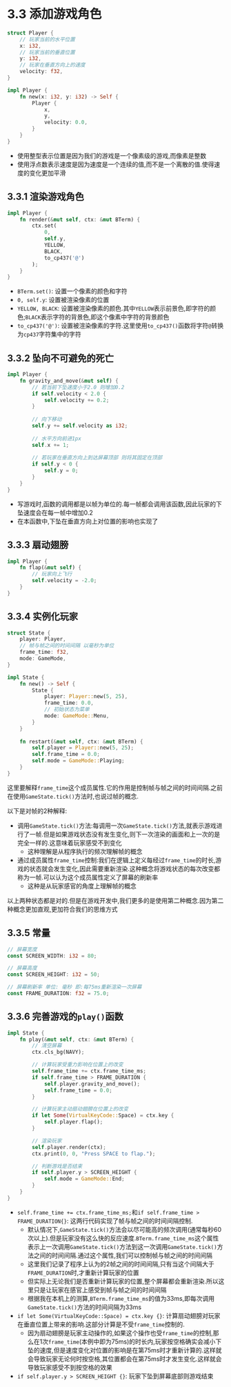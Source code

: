 # 3.3 添加游戏角色

```rust
struct Player {
    // 玩家当前的水平位置
    x: i32,
    // 玩家当前的垂直位置
    y: i32,
    // 玩家在垂直方向上的速度
    velocity: f32,
}

impl Player {
    fn new(x: i32, y: i32) -> Self {
        Player {
            x,
            y,
            velocity: 0.0,
        }
    }
}
```

- 使用整型表示位置是因为我们的游戏是一个像素级的游戏,而像素是整数
- 使用浮点数表示速度是因为速度是一个连续的值,而不是一个离散的值.使得速度的变化更加平滑

## 3.3.1 渲染游戏角色

```rust
impl Player {
    fn render(&mut self, ctx: &mut BTerm) {
        ctx.set(
            0,
            self.y,
            YELLOW,
            BLACK,
            to_cp437('@')
        );
    }
}
```

- `BTerm.set()`: 设置一个像素的颜色和字符
- `0, self.y`: 设置被渲染像素的位置
- `YELLOW, BLACK`: 设置被渲染像素的颜色.其中`YELLOW`表示前景色,即字符的颜色;`BLACK`表示字符的背景色,即这个像素中字符的背景颜色
- `to_cp437('@')`: 设置被渲染像素的字符.这里使用`to_cp437()`函数将字符`@`转换为`cp437`字符集中的字符

## 3.3.2 坠向不可避免的死亡

```rust
impl Player {
    fn gravity_and_move(&mut self) {
        // 若当前下坠速度小于2.0 则增加0.2
        if self.velocity < 2.0 {
            self.velocity += 0.2;
        }
        
        // 向下移动
        self.y += self.velocity as i32;
        
        // 水平方向前进1px
        self.x += 1;
        
        // 若玩家在垂直方向上到达屏幕顶部 则将其固定在顶部
        if self.y < 0 {
            self.y = 0;
        }
    }
}
```

- 写游戏时,函数的调用都是以帧为单位的.每一帧都会调用该函数,因此玩家的下坠速度会在每一帧中增加0.2
- 在本函数中,下坠在垂直方向上对位置的影响也实现了

## 3.3.3 扇动翅膀

```rust
impl Player {
    fn flap(&mut self) {
        // 玩家向上飞行
        self.velocity = -2.0;
    }
}
```

## 3.3.4 实例化玩家

```rust
struct State {
    player: Player,
    // 帧与帧之间的时间间隔 以毫秒为单位
    frame_time: f32,
    mode: GameMode,
}

impl State {
    fn new() -> Self {
        State {
            player: Player::new(5, 25),
            frame_time: 0.0,
            // 初始状态为菜单
            mode: GameMode::Menu,
        }
    }
    
    fn restart(&mut self, ctx: &mut BTerm) {
        self.player = Player::new(5, 25);
        self.frame_time = 0.0;
        self.mode = GameMode::Playing;
    }
}
```

这里要解释`frame_time`这个成员属性.它的作用是控制帧与帧之间的时间间隔.之前在使用`GameState.tick()`方法时,也说过帧的概念.

以下是对帧的2种解释:

- 调用`GameState.tick()`方法:每调用一次`GameState.tick()`方法,就表示游戏进行了一帧.但是如果游戏状态没有发生变化,则下一次渲染的画面和上一次的是完全一样的.这意味着玩家感受不到变化
  - 这种理解是从程序执行的频次理解帧的概念
- 通过成员属性`frame_time`控制:我们在逻辑上定义每经过`frame_time`的时长,游戏的状态就会发生变化,因此需要重新渲染.这种概念将游戏状态的每次改变都称为一帧.可以认为这个成员属性定义了屏幕的刷新率
  - 这种是从玩家感官的角度上理解帧的概念

以上两种状态都是对的.但是在游戏开发中,我们更多的是使用第二种概念.因为第二种概念更加直观,更加符合我们的思维方式

## 3.3.5 常量

```rust
// 屏幕宽度
const SCREEN_WIDTH: i32 = 80;

// 屏幕高度
const SCREEN_HEIGHT: i32 = 50;

// 屏幕刷新率 单位: 毫秒 即:每75ms重新渲染一次屏幕
const FRAME_DURATION: f32 = 75.0;
```

## 3.3.6 完善游戏的`play()`函数

```rust
impl State {
    fn play(&mut self, ctx: &mut BTerm) {
        // 清空屏幕
        ctx.cls_bg(NAVY);

        // 计算玩家受重力影响在位置上的改变
        self.frame_time += ctx.frame_time_ms;
        if self.frame_time > FRAME_DURATION {
            self.player.gravity_and_move();
            self.frame_time = 0.0;
        }

        // 计算玩家主动扇动翅膀在位置上的改变
        if let Some(VirtualKeyCode::Space) = ctx.key {
            self.player.flap();
        }

        // 渲染玩家
        self.player.render(ctx);
        ctx.print(0, 0, "Press SPACE to flap.");

        // 判断游戏是否结束
        if self.player.y > SCREEN_HEIGHT {
            self.mode = GameMode::End;
        }
    }
}
```

- `self.frame_time += ctx.frame_time_ms;`和`if self.frame_time > FRAME_DURATION{}`: 这两行代码实现了帧与帧之间的时间间隔控制.
  - 默认情况下,`GameState.tick()`方法会以尽可能高的频次调用(通常每秒60次以上).但是玩家没有这么快的反应速度.`BTerm.frame_time_ms`这个属性表示上一次调用`GameState.tick()`方法到这一次调用`GameState.tick()`方法之间的时间间隔.通过这个属性,我们可以控制帧与帧之间的时间间隔
  - 这里我们记录了程序上认为的2帧之间的时间间隔,只有当这个间隔大于`FRAME_DURATION`时,才重新计算玩家的位置
  - 但实际上无论我们是否重新计算玩家的位置,整个屏幕都会重新渲染.所以这里只是让玩家在感官上感受到帧与帧之间的时间间隔
  - 根据我在本机上的测算,`BTerm.frame_time_ms`的值为33ms,即每次调用`GameState.tick()`方法的时间间隔为33ms
- `if let Some(VirtualKeyCode::Space) = ctx.key {}`: 计算扇动翅膀对玩家在垂直位置上带来的影响.这部分计算是不受`frame_time`控制的.
  - 因为扇动翅膀是玩家主动操作的,如果这个操作也受`frame_time`的控制,那么在1次`frame_time`(本例中即为75ms)的时长内,玩家按空格确实会减小下坠的速度,但是速度变化对位置的影响是在第75ms时才重新计算的.这样就会导致玩家无论何时按空格,其位置都会在第75ms时才发生变化.这样就会导致玩家感受不到按空格的效果
- `if self.player.y > SCREEN_HEIGHT {}`: 玩家下坠到屏幕底部则游戏结束